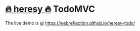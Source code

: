 # [🔥 heresy 🔥](https://github.com/WebReflection/heresy) TodoMVC

The live demo is @ https://webreflection.github.io/heresy-todo/

